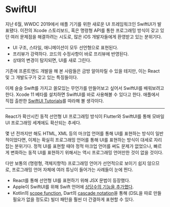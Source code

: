 # SwiftUI

지난 6월, WWDC 2019에서 애플 기기를 위한 새로운 UI 프레임워크인 SwiftUI가 발표됐다. 이전의 Xcode 스토리보드, 혹은 명령형 API를 통한 프로그래밍 방식이 갖고 있던 여러 문제점을 해결하려는 시도로, 많은 iOS 개발자들에게 환영받고 있는 분위기다.

- UI 구조, 스타일, 애니메이션이 모두 선언형으로 표현된다.
- 프리뷰가 강력하다. 코드의 수정사항이 바로 프리뷰에 반영된다.
- 상태의 변경이 탐지되면, UI를 새로 그린다.

기존에 프론트엔드 개발을 해 본 사람들은 금방 알아차릴 수 있을 테지만, 이는 React 및 그 개발도구가 갖고 있는 특징들이다.

이제 슬슬 Swift를 가지고 쓸모있는 무언가를 만들어보고 싶어서 SwiftUI를 배워보려고 한다. Xcode 11 베타를 설치하면 SwiftUI를 바로 사용해볼 수 있다고 한다. 애플에서 직접 출판한 [SwiftUI Tutorials](https://developer.apple.com/tutorials/swiftui/creating-and-combining-views)를 따라해 볼 생각이다.

---

React가 확산시킨 동적 선언형 UI 프로그래밍 방식이 Flutter와 SwiftUI를 통해 모바일 UI 프로그래밍 세계에도 확산되는 추세다.

몇 년 전까지만 해도 HTML, XML 등의 마크업 언어를 통해 UI를 표현하는 방식이 일반적이었다면, 이제는 확실히 프로그래밍 언어를 통해 UI를 표현하는 방식이 대세로 자리잡는 분위기다. 정적 UI를 표현할 때야 정적 마크업 언어를 써도 문제가 없었으나, 빠르게 변화하는 동적 UI를 표현하기 위해서는 역시 프로그래밍 언어만한 것이 없을 것이다.

다만 보통의 (명령형, 객체지향적) 프로그래밍 언어가 선언적으로 보이기 쉽지 않으므로, 프로그래밍 언어 자체에 여러 튜닝이 들어가는 사례들이 눈에 띈다.

- React를 통해 선언형 UI를 표현하기 위해 JSX 문법이 등장했다.
- Apple이 SwiftUI를 위해 Swift 언어에 [상당수의 기능을 추가했다](https://medium.com/swift2go/inside-swiftuis-declarative-syntax-s-compiler-magic-df9336d640f3).
- Kotlin의 [scope function](https://kotlinlang.org/docs/reference/scope-functions.html), Dart의 [cascade notation](https://dart.dev/guides/language/language-tour#cascade-notation-)을 통해 (DSL을 따로 만들 필요가 없을 정도로) 빌더 패턴을 훨씬 더 간결하게 표현할 수 있다.
